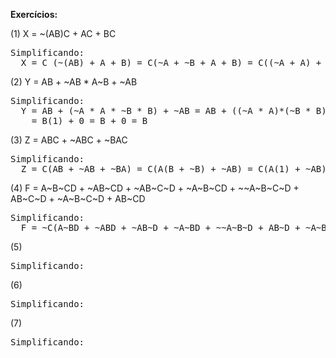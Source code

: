<p>
<b>Exercícios:</b>
<p>
(1) X = ~(AB)C + AC + BC
<pre>
Simplificando:
  X = C (~(AB) + A + B) = C(~A + ~B + A + B) = C((~A + A) + (~B + B)) = C(1 + 1) = C(1) = C
</pre>

<p>
(2) Y = AB + ~AB * A~B + ~AB
<pre>
Simplificando:
  Y = AB + (~A * A * ~B * B) + ~AB = AB + ((~A * A)*(~B * B)) + ~AB = AB + (0 * 0) + ~AB = AB + ~AB + 0 = B(~A + A) + 0 =
    = B(1) + 0 = B + 0 = B
</pre>

<p>
(3) Z = ABC + ~ABC + ~BAC
<pre>
Simplificando:
  Z = C(AB + ~AB + ~BA) = C(A(B + ~B) + ~AB) = C(A(1) + ~AB) = C(A + B) = AC + BC
</pre>

<p>
(4) F = A~B~CD + ~AB~CD + ~AB~C~D + ~A~B~CD + ~~A~B~C~D + AB~C~D + ~A~B~C~D + AB~CD 
<pre>
Simplificando:
  F = ~C(A~BD + ~ABD + ~AB~D + ~A~BD + ~~A~B~D + AB~D + ~A~B~D + ABD) = ~C(A~BD + A~B~D + AB~D + ABD + ~ABD + ~AB~D + ~A~BD + ~A~B~D) = ~C(A(~BD + ~B~D + B~D + BD) + ~A(BD + B~D + ~BD + ~B~D)) =  ~C(A(~B(D + ~D) + B(~D + D)) + ~A(B(D + ~D) + ~B(D + ~D))) = ~C(A(~B(1) + B(1)) + ~A(B(1) + ~B(1))) = ~C(A(~B + B) + ~A(B + ~B)) =  ~C(A(1) + ~A(1)) = ~C(A + ~A) = ~C(1) = ~C   
</pre>

<p>
(5) 
<pre>
Simplificando:
</pre>

<p>
(6) 
<pre>
Simplificando:
</pre>

<p>
(7) 
<pre>
Simplificando:
</pre>

